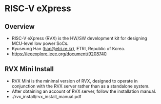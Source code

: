 # RISC-V eXpress #

## Overview ##

* RISC-V eXpress (RVX) is the HW/SW development kit for designing MCU-level low power SoCs.
* Kyuseung Han (han@etri.re.kr), ETRI, Republic of Korea.
* https://ieeexplore.ieee.org/document/9208740

## RVX Mini Install ##

* RVX Mini is the minimal version of RVX, designed to operate in conjunction with the RVX server rather than as a standalone system.
* After obtaining an account of RVX server, follow the installation manual.
* ./rvx_install/rvx_install_manual.pdf
